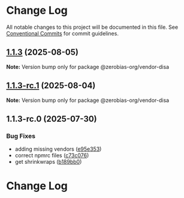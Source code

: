 # Change Log

All notable changes to this project will be documented in this file.
See [Conventional Commits](https://conventionalcommits.org) for commit guidelines.

## [1.1.3](https://github.com/zerobias-org/vendor/compare/@zerobias-org/vendor-disa@1.1.3-rc.1...@zerobias-org/vendor-disa@1.1.3) (2025-08-05)

**Note:** Version bump only for package @zerobias-org/vendor-disa





## [1.1.3-rc.1](https://github.com/zerobias-org/vendor/compare/@zerobias-org/vendor-disa@1.1.3-rc.0...@zerobias-org/vendor-disa@1.1.3-rc.1) (2025-08-04)

**Note:** Version bump only for package @zerobias-org/vendor-disa





## 1.1.3-rc.0 (2025-07-30)


### Bug Fixes

* adding missing vendors ([e95e353](https://github.com/zerobias-org/vendor/commit/e95e35309a1812973f4536f535eee460edc5414c))
* correct npmrc files ([c73c076](https://github.com/zerobias-org/vendor/commit/c73c0761e1e567cc0c2f0f8179725016d11caf8c))
* get shrinkwraps ([b189bb0](https://github.com/zerobias-org/vendor/commit/b189bb0cf53ad66427530ccc0eab7824527942d3))





# Change Log
